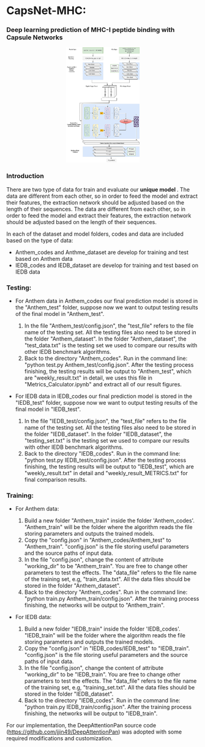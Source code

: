 #  CapsNet-MHC: 

### Deep learning prediction of MHC-I peptide binding with Capsule Networks


<p style="text-align:center;"><img src="CapsNet-MHC.png" height="300px"></p>


### Introduction
There are two type of data for train and evaluate our <b> unique model </b>. The data are different from each other, so in order to feed the model and extract their features, the extraction network should be adjusted based on the length of their sequences. The data are different from each other, so in order to feed the model and extract their features, the extraction network should be adjusted based on the length of their sequences.<br>

In each of the dataset and model folders, codes and data are included based on the type of data:
- Anthem_codes and Anthme_dataset are develop for training and test based on Anthem data
- IEDB_codes and IEDB_dataset are develop for training and test based on IEDB data
 

### Testing: 

- For Anthem data in Anthem_codes our final prediction model is stored in the "Anthem_test" folder, suppose now we want to output testing results of the final model in "Anthem_test".

  1) In the file "Anthem_test/config.json", the "test_file" refers to the file name of the testing set. All the testing files also need to be stored in the folder "Anthem_dataset". In the folder "Anthem_dataset", the "test_data.txt" is the testing set we used to compare our results with other IEDB benchmark algorithms. <br>
  2) Back to the directory "Anthem_codes". Run in the command line:<br>
  "python test.py Anthem_test/config.json". After the testing process finishing, the testing results will be output to "Anthem_test", which are "weekly_result.txt" in detail, we uses this file in "Metrics_Calculator.ipynb" and extract all of our result figures.<br>

- For IEDB data in IEDB_codes our final prediction model is stored in the "IEDB_test" folder, suppose now we want to output testing results of the final model in "IEDB_test".

  1) In the file "IEDB_test/config.json", the "test_file" refers to the file name of the testing set. All the testing files also need to be stored in the folder "IEDB_dataset". In the folder "IEDB_dataset", the "testing_set.txt" is the testing set we used to compare our results with other IEDB benchmark algorithms. <br>
  2) Back to the directory "IEDB_codes". Run in the command line:<br>
  "python test.py IEDB_test/config.json". After the testing process finishing, the testing results will be output to "IEDB_test", which are "weekly_result.txt" in detail and "weekly_result_METRICS.txt" for final comparison results.
### Training: 
- For Anthem data:
    1) Build a new folder "Anthem_train" inside the folder 'Anthem_codes'. "Anthem_train" will be the folder where the algorithm reads the file storing parameters and outputs the trained models. <br>
    2) Copy the "config.json" in "Anthem_codes/Anthem_test" to "Anthem_train". "config.json" is the file storing useful parameters and the source paths of input data.<br>
    3) In the file "config.json", change the content of attribute "working_dir" to be "Anthem_train". You are free to change other parameters to test the effects. The "data_file" refers to the file name of the training set, e.g, "train_data.txt". All the data files should be stored in the folder "Anthem_dataset".<br>
    4) Back to the directory "Anthem_codes". Run in the command line: <br>
    "python train.py Anthem_train/config.json". After the training process finishing, the networks will be output to "Anthem_train".<br>

- For IEDB data:
    1) Build a new folder "IEDB_train" inside the folder 'IEDB_codes'. "IEDB_train" will be the folder where the algorithm reads the file storing parameters and outputs the trained models. <br>
    2) Copy the "config.json" in "IEDB_codes/IEDB_test" to "IEDB_train". "config.json" is the file storing useful parameters and the source paths of input data.<br>
    3) In the file "config.json", change the content of attribute "working_dir" to be "IEDB_train". You are free to change other parameters to test the effects. The "data_file" refers to the file name of the training set, e.g, "training_set.txt". All the data files should be stored in the folder "IEDB_dataset".<br>
    4) Back to the directory "IEDB_codes". Run in the command line: <br>
    "python train.py IEDB_train/config.json". After the training process finishing, the networks will be output to "IEDB_train".

For our implementation, the DeepAttentionPan source code (https://github.com/jjin49/DeepAttentionPan) was adopted with some required modifications and customization.
